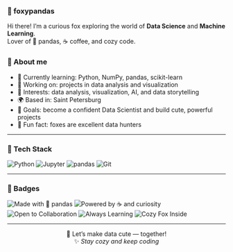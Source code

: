 ### 🦊 foxypandas

Hi there! I’m a curious fox exploring the world of **Data Science** and **Machine Learning**.  
Lover of 🐼 pandas, ☕ coffee, and cozy code.
</div>

### 🧁 About me

- 🌱 Currently learning: Python, NumPy, pandas, scikit-learn
- 🔭 Working on: projects in data analysis and visualization
- 🧪 Interests: data analysis, visualization, AI, and data storytelling
- 🌍 Based in: Saint Petersburg
- 🎯 Goals: become a confident Data Scientist and build cute, powerful projects  
- 🦊 Fun fact: foxes are excellent data hunters

---

### 🔧 Tech Stack

![Python](https://img.shields.io/badge/Python-3.11+-blue)
![Jupyter](https://img.shields.io/badge/Jupyter-Notebook-orange)
![pandas](https://img.shields.io/badge/pandas-%F0%9F%90%BC-lightgrey)
![Git](https://img.shields.io/badge/Git-friendly-green)

---

### 🌟 Badges

![Made with 🐼 pandas](https://img.shields.io/badge/Made%20with-%F0%9F%90%BC%20pandas-orange)
![Powered by ☕ and curiosity](https://img.shields.io/badge/Powered%20by-%E2%98%95%EF%B8%8F%20and%20curiosity-ff69b4)
![Open to Collaboration](https://img.shields.io/badge/Open%20to-%F0%9F%92%9F%20collaboration-6a5acd)
![Always Learning](https://img.shields.io/badge/Always-Learning-yellowgreen)
![Cozy Fox Inside](https://img.shields.io/badge/Cozy%20Fox-Inside-f3c1a4)

---

<div align="center">

💬 Let’s make data cute — together!  
✨ _Stay cozy and keep coding_

</div>


